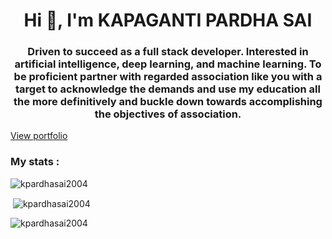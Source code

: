 <h1 align="center">Hi 👋, I'm KAPAGANTI PARDHA SAI</h1>
<h3 align="center">Driven to succeed as a full stack developer.
Interested in artificial intelligence, deep learning, and machine learning.
To be proficient partner with regarded association like you with a target to acknowledge the demands and use my education all the more definitively and buckle down towards accomplishing the objectives of association.
</h3>

[View portfolio](https://kpardhasai2004.github.io/Portfolio/)


<h3 align="left">My stats :</h3>
<p align="left">
</p>

<img align="left" src="https://github-readme-stats.vercel.app/api/top-langs?username=kpardhasai2004&show_icons=true&locale=en&layout=compact" alt="kpardhasai2004" />
<br>
<p>&nbsp;<img align="center" src="https://github-readme-stats.vercel.app/api?username=kpardhasai2004&show_icons=true&locale=en" alt="kpardhasai2004" /></p>

<img align="center" src="https://github-readme-streak-stats.herokuapp.com/?user=kpardhasai2004&" alt="kpardhasai2004" />
